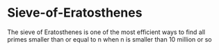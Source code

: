# Sieve-of-Eratosthenes
The sieve of Eratosthenes is one of the most efficient ways to find all primes smaller than or equal to n when n is smaller than 10 million or so
